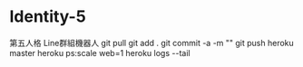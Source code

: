 # Identity-5
第五人格 Line群組機器人
git pull
git add .
git commit -a -m ""
git push heroku master
heroku ps:scale web=1
heroku logs --tail